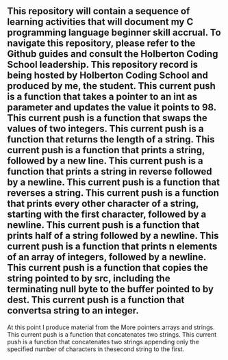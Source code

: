 This repository will contain a sequence of learning activities that will document my C programming language beginner skill accrual.
To navigate this repository, please refer to the Github guides and consult the Holberton Coding School leadership. 
This repository record is being hosted by Holberton Coding School and produced by me, the student.
This current push is a function that takes a pointer to an int as parameter and updates the value it points to 98.
This current push is a function that swaps the values of two integers.
This current push is a function that returns the length of a string.
This current push is a function that prints a string, followed by a new line.
This current push is a function that prints a string in reverse followed by a newline.
This current push is a function that reverses a string.
This current push is a function that prints every other character of a string, starting with the first character, followed by a newline.
This current push is a function that prints half of a string followed by a newline.
This current push is a function that prints n elements of an array of integers, followed by a newline.
This current push is a function that copies the string pointed to by src, including the terminating null byte to the buffer pointed to by dest.
This current push is a function that convertsa string to an integer.
----------------------------------------------------------------------
At this point I produce material from the More pointers arrays and strings.
This current push is a function that concatenates two strings.
This current push is a function that concatenates two strings appending only the specified number of characters in thesecond string to the first.
